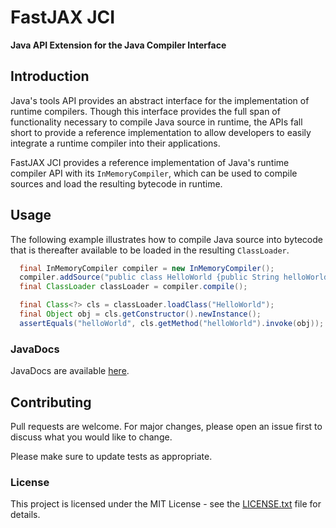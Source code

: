 # FastJAX JCI

**Java API Extension for the Java Compiler Interface**

## Introduction

Java's tools API provides an abstract interface for the implementation of runtime compilers. Though this interface provides the full span of functionality necessary to compile Java source in runtime, the APIs fall short to provide a reference implementation to allow developers to easily integrate a runtime compiler into their applications.

FastJAX JCI provides a reference implementation of Java's runtime compiler API with its `InMemoryCompiler`, which can be used to compile sources and load the resulting bytecode in runtime.

## Usage

  The following example illustrates how to compile Java source into bytecode that is thereafter available to be loaded in the resulting `ClassLoader`.

  ```java
    final InMemoryCompiler compiler = new InMemoryCompiler();
    compiler.addSource("public class HelloWorld {public String helloWorld() {return \"Hello world!\";}}");
    final ClassLoader classLoader = compiler.compile();

    final Class<?> cls = classLoader.loadClass("HelloWorld");
    final Object obj = cls.getConstructor().newInstance();
    assertEquals("helloWorld", cls.getMethod("helloWorld").invoke(obj));
  ```

### JavaDocs

JavaDocs are available [here](https://www.fastjax.org/javadocs/org/fastjax/jci/package-summary.html).

## Contributing

Pull requests are welcome. For major changes, please open an issue first to discuss what you would like to change.

Please make sure to update tests as appropriate.

### License

This project is licensed under the MIT License - see the [LICENSE.txt](LICENSE.txt) file for details.